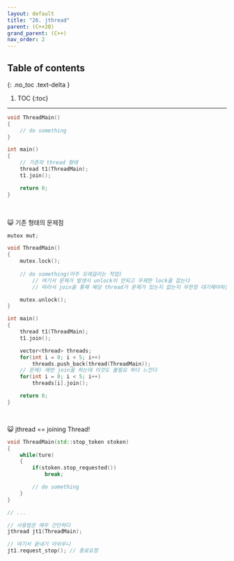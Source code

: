 ```yaml
---
layout: default
title: "26. jthread"
parent: (C++20)
grand_parent: (C++)
nav_order: 2
---
```


## Table of contents
{: .no_toc .text-delta }

1. TOC
{:toc}

---

```cpp
void ThreadMain()
{
    // do something
}

int main()
{
    // 기존의 thread 형태
    thread t1(ThreadMain);
    t1.join();

    return 0;
}
```

<br>

😺 기존 형태의 문제점

```cpp
mutex mut;

void ThreadMain()
{
    mutex.lock();
    
    // do something(아주 오래걸리는 작업)
        // 여기서 문제가 발생시 unlock이 안되고 무제한 lock을 잡는다
        // 따라서 join을 통해 해당 thread가 문제가 있는지 없는지 무한정 대기해야하는지 결정을 하게 된다.

    mutex.unlock();
}

int main()
{
    thread t1(ThreadMain);
    t1.join();

    vector<thread> threads;
    for(int i = 0; i < 5; i++)
        threads.push_back(thread(ThreadMain));
    // 문제) 매번 join을 하는데 이것도 불필요 하다 느낀다
    for(int i = 0; i < 5; i++)
        threads[i].join();

    return 0;
}
```

<br>

😺 jthread == joining Thread!

```cpp
void ThreadMain(std::stop_token stoken)
{
    while(ture)
    {
        if(stoken.stop_requested())
            break;

        // do something
    }
}

// ...

// 사용법은 매우 간단하다
jthread jt1(ThreadMain);

// 여기서 끝내기 아쉬우니
jt1.request_stop(); // 종료요청
```